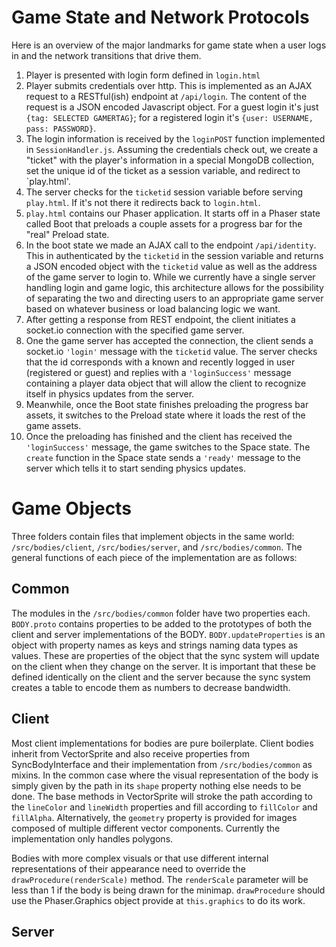 # Game State and Network Protocols

Here is an overview of the major landmarks for game state when a user logs in and the network transitions that drive them.

1. Player is presented with login form defined in `login.html`
2. Player submits credentials over http. This is implemented as an AJAX request to a RESTful(ish) endpoint at `/api/login`. The content of the request is a JSON encoded Javascript object. For a guest login it's just `{tag: SELECTED GAMERTAG}`; for a registered login it's `{user: USERNAME, pass: PASSWORD}`.
3. The login information is received by the `loginPOST` function implemented in `SessionHandler.js`. Assuming the credentials check out, we create a "ticket" with the player's information in a special MongoDB collection, set the unique id of the ticket as a session variable, and redirect to `play.html'.
4. The server checks for the `ticketid` session variable before serving `play.html`. If it's not there it redirects back to `login.html`.
5. `play.html` contains our Phaser application. It starts off in a Phaser state called Boot that preloads a couple assets for a progress bar for the "real" Preload state.
6. In the boot state we made an AJAX call to the endpoint `/api/identity`. This in authenticated by the `ticketid` in the session variable and returns a JSON encoded object with the `ticketid` value as well as the address of the game server to login to. While we currently have a single server handling login and game logic, this architecture allows for the possibility of separating the two and directing users to an appropriate game server based on whatever business or load balancing logic we want.
7. After getting a response from REST endpoint, the client initiates a socket.io connection with the specified game server.
8. One the game server has accepted the connection, the client sends a socket.io `'login'` message with the `ticketid` value. The server checks that the id corresponds with a known and recently logged in user (registered or guest) and replies with a `'loginSuccess'` message containing a player data object that will allow the client to recognize itself in physics updates from the server.
9. Meanwhile, once the Boot state finishes preloading the progress bar assets, it switches to the Preload state where it loads the rest of the game assets.
10. Once the preloading has finished and the client has received the `'loginSuccess'` message, the game switches to the Space state. The `create` function in the Space state sends a `'ready'` message to the server which tells it to start sending physics updates.

# Game Objects

Three folders contain files that implement objects in the same world: `/src/bodies/client`, `/src/bodies/server`, and `/src/bodies/common`. The general functions of each piece of the implementation are as follows:

## Common

The modules in the `/src/bodies/common` folder have two properties each. `BODY.proto` contains properties to be added to the prototypes of both the client and server implementations of the BODY. `BODY.updateProperties` is an object with property names as keys and strings naming data types as values. These are properties of the object that the sync system will update on the client when they change on the server. It is important that these be defined identically on the client and the server because the sync system creates a table to encode them as numbers to decrease bandwidth.

## Client

Most client implementations for bodies are pure boilerplate. Client bodies inherit from VectorSprite and also receive properties from SyncBodyInterface and their implementation from `/src/bodies/common` as mixins. In the common case where the visual representation of the body is simply given by the path in its `shape` property nothing else needs to be done. The base methods in VectorSprite will stroke the path according to the `lineColor` and `lineWidth` properties and fill according to `fillColor` and `fillAlpha`. Alternatively, the `geometry` property is provided for images composed of multiple different vector components. Currently the implementation only handles polygons.

Bodies with more complex visuals or that use different internal representations of their appearance need to override the `drawProcedure(renderScale)` method. The `renderScale` parameter will be less than 1 if the body is being drawn for the minimap. `drawProcedure` should use the Phaser.Graphics object provide at `this.graphics` to do its work.

## Server


